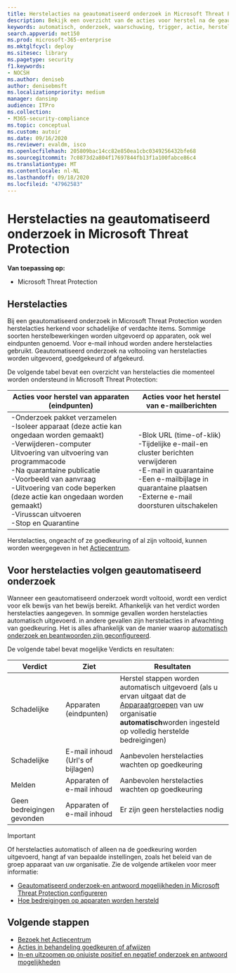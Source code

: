 ```yaml
---
title: Herstelacties na geautomatiseerd onderzoek in Microsoft Threat Protection
description: Bekijk een overzicht van de acties voor herstel na de geautomatiseerde tests in Microsoft Threat Protection
keywords: automatisch, onderzoek, waarschuwing, trigger, actie, herstel
search.appverid: met150
ms.prod: microsoft-365-enterprise
ms.mktglfcycl: deploy
ms.sitesec: library
ms.pagetype: security
f1.keywords:
- NOCSH
ms.author: deniseb
author: denisebmsft
ms.localizationpriority: medium
manager: dansimp
audience: ITPro
ms.collection:
- M365-security-compliance
ms.topic: conceptual
ms.custom: autoir
ms.date: 09/16/2020
ms.reviewer: evaldm, isco
ms.openlocfilehash: 205809bac14cc82e850ea1cbc0349256432bfe68
ms.sourcegitcommit: 7c0873d2a804f17697844fb13f1a100fabce86c4
ms.translationtype: MT
ms.contentlocale: nl-NL
ms.lasthandoff: 09/18/2020
ms.locfileid: "47962583"
---
```

# <a name="remediation-actions-following-automated-investigations-in-microsoft-threat-protection"></a>Herstelacties na geautomatiseerd onderzoek in Microsoft Threat Protection

**Van toepassing op:**
- Microsoft Threat Protection


## <a name="remediation-actions"></a>Herstelacties

Bij een geautomatiseerd onderzoek in Microsoft Threat Protection worden herstelacties herkend voor schadelijke of verdachte items. Sommige soorten herstelbewerkingen worden uitgevoerd op apparaten, ook wel eindpunten genoemd. Voor e-mail inhoud worden andere herstelacties gebruikt. Geautomatiseerd onderzoek na voltooiing van herstelacties worden uitgevoerd, goedgekeurd of afgekeurd.

De volgende tabel bevat een overzicht van herstelacties die momenteel worden ondersteund in Microsoft Threat Protection: 

|Acties voor herstel van apparaten (eindpunten)  |Acties voor het herstel van e-mailberichten  |
|---------|---------|
|-Onderzoek pakket verzamelen <br/>-Isoleer apparaat (deze actie kan ongedaan worden gemaakt)<br/>-Verwijderen-computer <br/>Uitvoering van uitvoering van programmacode <br/>-Na quarantaine publicatie <br/>-Voorbeeld van aanvraag <br/>-Uitvoering van code beperken (deze actie kan ongedaan worden gemaakt) <br/>-Virusscan uitvoeren <br/>-Stop en Quarantine      |-Blok URL (time-of-klik)<br/>-Tijdelijke e-mail-en cluster berichten verwijderen<br/>-E-mail in quarantaine<br/>-Een e-mailbijlage in quarantaine plaatsen<br/>-Externe e-mail doorsturen uitschakelen          |

Herstelacties, ongeacht of ze goedkeuring of al zijn voltooid, kunnen worden weergegeven in het [Actiecentrum](https://docs.microsoft.com/microsoft-365/security/mtp/mtp-action-center).

## <a name="remediation-actions-follow-automated-investigations"></a>Voor herstelacties volgen geautomatiseerd onderzoek

Wanneer een geautomatiseerd onderzoek wordt voltooid, wordt een verdict voor elk bewijs van het bewijs bereikt. Afhankelijk van het verdict worden herstelacties aangegeven. In sommige gevallen worden herstelacties automatisch uitgevoerd. in andere gevallen zijn herstelacties in afwachting van goedkeuring. Het is alles afhankelijk van de manier waarop [automatisch onderzoek en beantwoorden zijn geconfigureerd](mtp-configure-auto-investigation-response.md).

De volgende tabel bevat mogelijke Verdicts en resultaten:

|Verdict    |Ziet    |Resultaten|
|------|------|------|
|Schadelijke    |Apparaten (eindpunten)    |Herstel stappen worden automatisch uitgevoerd (als u ervan uitgaat dat de [Apparaatgroepen](mtp-configure-auto-investigation-response.md#review-or-change-the-automation-level-for-device-groups) van uw organisatie **automatisch**worden ingesteld op volledig herstelde bedreigingen)|
|Schadelijke    |E-mail inhoud (Url's of bijlagen) | Aanbevolen herstelacties wachten op goedkeuring|
|Melden    |Apparaten of e-mail inhoud |Aanbevolen herstelacties wachten op goedkeuring|
|Geen bedreigingen gevonden    |Apparaten of e-mail inhoud    |Er zijn geen herstelacties nodig|

> [!IMPORTANT]
> Of herstelacties automatisch of alleen na de goedkeuring worden uitgevoerd, hangt af van bepaalde instellingen, zoals het beleid van de groep apparaat van uw organisatie. Zie de volgende artikelen voor meer informatie:
> - [Geautomatiseerd onderzoek-en antwoord mogelijkheden in Microsoft Threat Protection configureren](mtp-configure-auto-investigation-response.md)
> - [Hoe bedreigingen op apparaten worden hersteld](https://docs.microsoft.com/windows/security/threat-protection/microsoft-defender-atp/automated-investigations)

## <a name="next-steps"></a>Volgende stappen

- [Bezoek het Actiecentrum](https://docs.microsoft.com/microsoft-365/security/mtp/mtp-action-center)
- [Acties in behandeling goedkeuren of afwijzen](https://docs.microsoft.com/microsoft-365/security/mtp/mtp-autoir-actions)
- [In-en uitzoomen op onjuiste positief en negatief onderzoek en antwoord mogelijkheden](mtp-autoir-report-false-positives-negatives.md)
